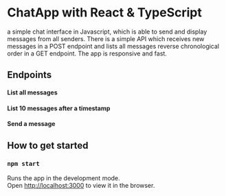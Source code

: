 # ChatApp with React & TypeScript

a simple chat interface in Javascript, which is able to send and display messages from all senders. 
There is a simple API which receives new messages in a POST endpoint and lists all messages reverse chronological order in a GET endpoint.
The app is responsive and fast.

## Endpoints

#### List all messages

#### List 10 messages after a timestamp

#### Send a message

## How to get started
### `npm start`

Runs the app in the development mode.\
Open [http://localhost:3000](http://localhost:3000) to view it in the browser.

